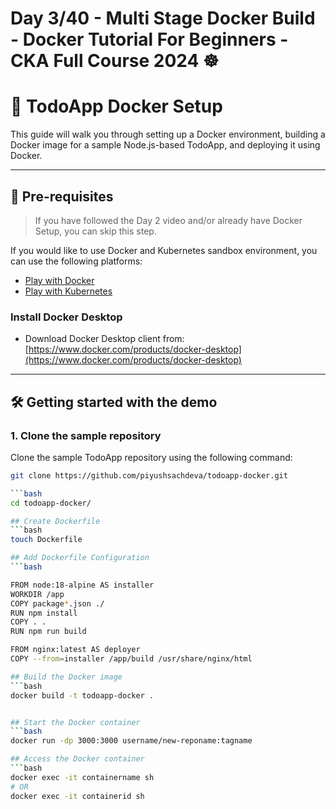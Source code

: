 # Day 3/40 - Multi Stage Docker Build - Docker Tutorial For Beginners - CKA Full Course 2024 ☸️

# 🐳 TodoApp Docker Setup

This guide will walk you through setting up a Docker environment, building a Docker image for a sample Node.js-based TodoApp, and deploying it using Docker.

---

## 🚀 Pre-requisites
> If you have followed the Day 2 video and/or already have Docker Setup, you can skip this step.

If you would like to use Docker and Kubernetes sandbox environment, you can use the following platforms:
- [Play with Docker](https://labs.play-with-docker.com/)
- [Play with Kubernetes](https://labs.play-with-k8s.com/)

### Install Docker Desktop
- Download Docker Desktop client from: [https://www.docker.com/products/docker-desktop](https://www.docker.com/products/docker-desktop)

---

## 🛠️ Getting started with the demo

### 1. Clone the sample repository  
Clone the sample TodoApp repository using the following command:

```bash
git clone https://github.com/piyushsachdeva/todoapp-docker.git

```bash
cd todoapp-docker/

## Create Dockerfile
```bash
touch Dockerfile

## Add Dockerfile Configuration
```bash

FROM node:18-alpine AS installer
WORKDIR /app
COPY package*.json ./
RUN npm install
COPY . .
RUN npm run build

FROM nginx:latest AS deployer
COPY --from=installer /app/build /usr/share/nginx/html

## Build the Docker image
```bash
docker build -t todoapp-docker .


## Start the Docker container
```bash
docker run -dp 3000:3000 username/new-reponame:tagname

## Access the Docker container
```bash
docker exec -it containername sh
# OR
docker exec -it containerid sh





